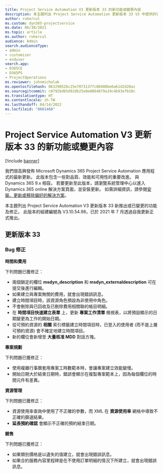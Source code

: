 ```yaml
---
title: Project Service Automation V3 更新版本 33 的新功能或變更內容
description: 本主題列出 Project Service Automation 更新版本 33 V3 中提供的功能和修正。
author: ruhercul
ms.custom: dyn365-projectservice
ms.date: 06/30/2021
ms.topic: article
ms.author: ruhercul
audience: Admin
search.audienceType:
- admin
- customizer
- enduser
search.app:
- D365CE
- D365PS
- ProjectOperations
ms.reviewer: johnmichalak
ms.openlocfilehash: 063290526c25e7073137fc88408be6a61d2d20ac
ms.sourcegitcommit: c0792bd65d92db25e0e8864879a19c4b93efb10c
ms.translationtype: HT
ms.contentlocale: zh-TW
ms.lasthandoff: 04/14/2022
ms.locfileid: "8601468"
---
```

# <a name="whats-new-or-changed-in-project-service-automation-update-release-33-v3"></a>Project Service Automation V3 更新版本 33 的新功能或變更內容

[!include [banner](../includes/psa-now-project-operations.md)]

我們很高興發佈 Microsoft Dynamics 365 Project Service Automation 應用程式的最新更新。 此版本包含一些對品質、效能和可用性的重要改進。 與 Dynamics 365 9.x 相容。 若要更新至此版本，請瀏覽系統管理中心以進入 Dynamics 365 online 解決方案頁面，並安裝更新。 如需詳細資訊，請參閱[安裝、更新或移除偏好的解決方案](/power-platform/admin/install-remove-preferred-solution)。

本主題列出 Project Service Automation V3 更新版本 33 新推出或已變更的功能及修正。 此版本的組建編號為 V3.10.54.98，已於 2021 年 7 月透過自我更新正式推出。

## <a name="update-release-33"></a>更新版本 33

### <a name="bug-fixes"></a>Bug 修正

**時間和費用**

下列問題已獲修正：

- 兩個鎖定的欄位 **msdyn_description** 和 **msdyn_externaldescription** 可在提交後進行編輯。
- 如果建立與專案無關的費用，就會出現錯誤訊息。
- 建立時間項目時，該資源角色預設為非使用中角色。
- 不會刪除與已回收及已刪除費用相關聯的帳目明細。
- 在 **時間項目快速建立表單** 上，更新 **專案工作清單** 檢視表，以將預設顯示的日期變更為工作的開始日期。
- 從可預約資源的 **相關** 索引標籤建立時間項目時，已登入的使用者 (而不是上層可預約資源) 會不確定地建立時間項目。
- 新的欄位會新增至 **大量核准 MDD** 對話方塊。

**專案規劃**

下列問題已獲修正：
- 使用複雜行事曆套用專案工時數範本時，會讓專案建立效能變慢。
- 開始日期大於結束日期時，錯誤會顯示在複製專案範本上，因為每個欄位的時間元件有差異。

**資源管理**

下列問題已獲修正：
- 資源使用率查詢中使用了不正確的參數，而 XML 在 **資源使用率** 網格中導致不正確的篩選結果。
- **延長預約確認** 會顯示不正確的預約結束日期。

**銷售**

下列問題已獲修正：
- 如果類別價格是以遺失的值建立，就會出現錯誤訊息。
- 如果合約服務內容里程碑是在不使用訂單明細的情況下所建立，就會出現錯誤訊息。
